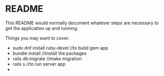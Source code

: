 # README

This README would normally document whatever steps are necessary to get the
application up and running.

Things you may want to cover:

* sudo dnf install ruby-devel      //to build gem app
* bundle install                   //install the packages
* rails db:migrate                 //make migration
* rails s                          //to run server app
* 
